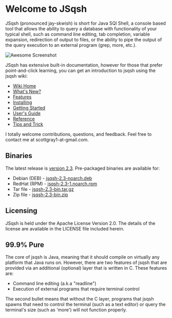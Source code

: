 # Welcome to JSqsh

JSqsh (pronounced jay-skwish) is short for Java SQl Shell, a console
based tool that allows the ability to query a database with functionality
of your typical shell, such as command line editing, tab completion, variable 
expansion, redirection of output to files, or the ability to pipe the output 
of the query execution to an external program (grep, more, etc.). 

![Awesome Screenshot](https://cloud.githubusercontent.com/assets/1461324/4958665/1ba4fc86-66b1-11e4-95b5-9a53cd7f47c8.jpg)

JSqsh has extensive built-in documentation, however for those that prefer
point-and-click learning, you can get an introduction to jsqsh using
the jsqsh wiki:

* [Wiki Home](https://github.com/scgray/jsqsh/wiki/Home)
* [What's New?](https://github.com/scgray/jsqsh/wiki/What%27s-New%3F)
* [Features](https://github.com/scgray/jsqsh/wiki/Features)
* [Installing](https://github.com/scgray/jsqsh/wiki/Installing)
* [Getting Started](https://github.com/scgray/jsqsh/wiki/Getting-Started)
* [User's Guide](https://github.com/scgray/jsqsh/wiki/User%27s-Guide)
* [Reference](https://github.com/scgray/jsqsh/wiki/Reference)
* [Tips and Trick](https://github.com/scgray/jsqsh/wiki/Tips-and-Tricks)

I totally welcome contributions, questions, and feedback. Feel free to
contact me at scottgray1-at-gmail.com.

## Binaries

The latest release is [version 2.3](https://github.com/scgray/jsqsh/releases/tag/jsqsh-2.3).
Pre-packaged binaries are available for:

* Debian (DEB) - [jsqsh-2.3-noarch.deb](https://github.com/scgray/jsqsh/releases/download/jsqsh-2.3/jsqsh-2.3-noarch.deb)
* RedHat (RPM) - [jsqsh-2.3-1.noarch.rpm](https://github.com/scgray/jsqsh/releases/download/jsqsh-2.3/jsqsh-2.3-1.noarch.rpm)
* Tar file - [jsqsh-2.3-bin.tar.gz](https://github.com/scgray/jsqsh/releases/download/jsqsh-2.3/jsqsh-2.3-bin.tar.gz)
* Zip file - [jsqsh-2.3-bin.zip](https://github.com/scgray/jsqsh/releases/download/jsqsh-2.3/jsqsh-2.3-bin.zip)

## Licensing

JSqsh is held under the Apache License Version 2.0. The details
of the license are available in the LICENSE file included herein.

## 99.9% Pure

The core of jsqsh is Java, meaning that it should compile on virtually
any platform that Java runs on.  However, there are two features of jsqsh
that are provided via an additional (optional) layer that is written in C.
These features are:

  - Command line editing (a.k.a "readline")
  - Execution of external programs that require terminal control

The second bullet means that without the C layer, programs that jsqsh spawns
that need to control the terminal (such as a text editor) or query the 
terminal's size (such as 'more') will not function properly.
